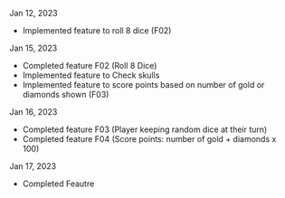 Jan 12, 2023

-   Implemented feature to roll 8 dice (F02)

Jan 15, 2023

-   Completed feature F02 (Roll 8 Dice)
-   Implemented feature to Check skulls
-   Implemented feature to score points based on number of gold or diamonds shown (F03)

Jan 16, 2023

-   Completed feature F03 (Player keeping random dice at their turn)
-   Completed feature F04 (Score points: number of gold + diamonds x 100)

Jan 17, 2023

-   Completed Feautre
